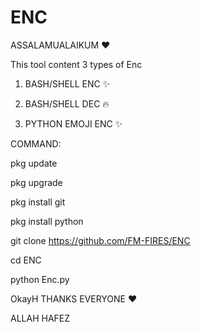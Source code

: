# ENC

ASSALAMUALAIKUM ❤️

This tool content 3 types of Enc

1. BASH/SHELL ENC ✨

2. BASH/SHELL DEC 🔥

3. PYTHON EMOJI ENC ✨

COMMAND:

pkg update

pkg upgrade

pkg install git

pkg install python

git clone https://github.com/FM-FIRES/ENC

cd ENC

python Enc.py


OkayH THANKS EVERYONE ❤️

ALLAH HAFEZ
